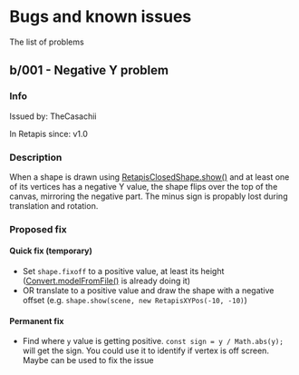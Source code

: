 # Bugs and known issues
The list of problems

## b/001 - Negative Y problem
### Info
Issued by: TheCasachii

In Retapis since: v1.0
### Description
When a shape is drawn using [RetapisClosedShape.show()](RetapisClosedShape.md#draw) and at least one of its vertices has a negative Y value, the shape flips over the top of the canvas, mirroring the negative part. The minus sign is propably lost during translation and rotation.

### Proposed fix

#### Quick fix (temporary)

- Set `shape.fixoff` to a positive value, at least its height ([Convert.modelFromFile()](Convert.md#modelFromFile) is already doing it)
- OR translate to a positive value and draw the shape with a negative offset (e.g. `shape.show(scene, new RetapisXYPos(-10, -10)`)

#### Permanent fix

- Find where `y` value is getting positive.
  `const sign = y / Math.abs(y);` will get the sign. You could use it to identify if vertex is off screen. Maybe can be used to fix the issue
